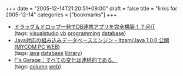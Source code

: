 +++
date = "2005-12-14T21:20:51+09:00"
draft = false
title = "links for 2005-12-14"
categories = ["bookmarks"]
+++

<ul>
	<li>
		<div><a href="http://www.atmarkit.co.jp/fdotnet/vb2005/vb2005_12/vb2005_12_01.html">ドラッグ＆ドロップ一発でDB連携アプリを完全構築！ ? ＠IT</a></div>
		<div>(tags: <a href="http://del.icio.us/nobu666/visualstudio">visualstudio</a> <a href="http://del.icio.us/nobu666/vb">vb</a> <a href="http://del.icio.us/nobu666/programming">programming</a> <a href="http://del.icio.us/nobu666/database">database</a>)</div>
	</li>
	<li>
		<div><a href="http://pcweb.mycom.co.jp/news/2005/12/13/026.html">Java対応の組み込みデータベースエンジン - Itzam/Java 1.0.0 公開 (MYCOM PC WEB)</a></div>
		<div>(tags: <a href="http://del.icio.us/nobu666/java">java</a> <a href="http://del.icio.us/nobu666/database">database</a> <a href="http://del.icio.us/nobu666/library">library</a>)</div>
	</li>
	<li>
		<div><a href="http://www.milkstand.net/fsgarage/archives/000777.html">F's Garage：すべての変化は連続的である。</a></div>
		<div>(tags: <a href="http://del.icio.us/nobu666/column">column</a> <a href="http://del.icio.us/nobu666/web">web</a>)</div>
	</li>
</ul>
